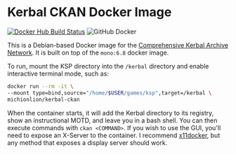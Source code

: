 # Kerbal CKAN Docker Image

[![Docker Hub Build Status](https://img.shields.io/docker/cloud/build/michionlion/kerbal-ckan)](https://hub.docker.com/r/michionlion/kerbal-ckan)
![GitHub Docker](https://github.com/Michionlion/kerbal-ckan-docker/workflows/Docker/badge.svg)

This is a Debian-based Docker image for the
[Comprehensive Kerbal Archive Network](https://github.com/KSP-CKAN/CKAN). It is
built on top of the `mono:6.8` docker image.

To run, mount the KSP directory into the `/kerbal` directory and enable
interactive terminal mode, such as:

```bash
docker run --rm -it \
--mount type=bind,source="/home/$USER/games/ksp",target=/kerbal \
michionlion/kerbal-ckan
```

When the container starts, it will add the Kerbal directory to its registry,
show an instructional MOTD, and leave you in a bash shell. You can then execute
commands with `ckan <COMMAND>`. If you wish to use the GUI, you'll need to
expose an X-Server to the container. I recommend
[x11docker](https://github.com/mviereck/x11docker), but any method that exposes
a display server should work.

